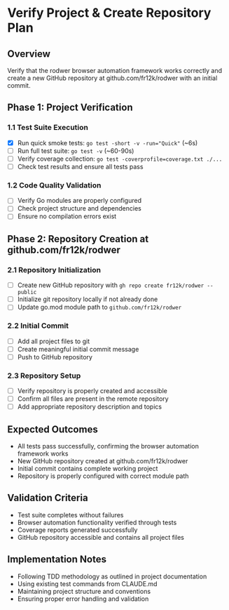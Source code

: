 # Verify Project & Create Repository Plan

## Overview
Verify that the rodwer browser automation framework works correctly and create a new GitHub repository at github.com/fr12k/rodwer with an initial commit.

## Phase 1: Project Verification

### 1.1 Test Suite Execution
- [x] Run quick smoke tests: `go test -short -v -run="Quick"` (~6s)
- [ ] Run full test suite: `go test -v` (~60-90s)  
- [ ] Verify coverage collection: `go test -coverprofile=coverage.txt ./...`
- [ ] Check test results and ensure all tests pass

### 1.2 Code Quality Validation
- [ ] Verify Go modules are properly configured
- [ ] Check project structure and dependencies
- [ ] Ensure no compilation errors exist

## Phase 2: Repository Creation at github.com/fr12k/rodwer

### 2.1 Repository Initialization
- [ ] Create new GitHub repository with `gh repo create fr12k/rodwer --public`
- [ ] Initialize git repository locally if not already done
- [ ] Update go.mod module path to `github.com/fr12k/rodwer`

### 2.2 Initial Commit
- [ ] Add all project files to git
- [ ] Create meaningful initial commit message
- [ ] Push to GitHub repository

### 2.3 Repository Setup
- [ ] Verify repository is properly created and accessible
- [ ] Confirm all files are present in the remote repository
- [ ] Add appropriate repository description and topics

## Expected Outcomes
- All tests pass successfully, confirming the browser automation framework works
- New GitHub repository created at github.com/fr12k/rodwer
- Initial commit contains complete working project
- Repository is properly configured with correct module path

## Validation Criteria
- Test suite completes without failures
- Browser automation functionality verified through tests
- Coverage reports generated successfully
- GitHub repository accessible and contains all project files

## Implementation Notes
- Following TDD methodology as outlined in project documentation
- Using existing test commands from CLAUDE.md
- Maintaining project structure and conventions
- Ensuring proper error handling and validation